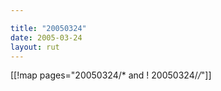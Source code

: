 ```yaml
---

title: "20050324"
date: 2005-03-24
layout: rut
---
```


[[!map pages="20050324/* and ! 20050324/*/*"]]
